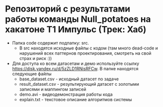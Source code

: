 # Репозиторий с результатами работы команды Null_potatoes на хакатоне Т1 Импульс (Трек: Хаб)
- Папка code содержит подпапку:  src.
  - В src находятся исходные файлы с кодом (там много dead-code и нарушений всех паттернов проектирования, смотреть на свой страх и риск :))
- Для доступа ко всем датасетам и демо используйте ссылку https://disk.yandex.ru/d/5zZLD1RNisRFCw. В папке находятся следующие файлы
  - base_dataset.csv - исходный датасет по задаче
  - result_dataset.csv - результирующий датасет с золотыми записями и маппингом записей
  - demo.avi - видеодемонстрация работы кода
  - explain.txt - текстовое описание алгоритмов системы
